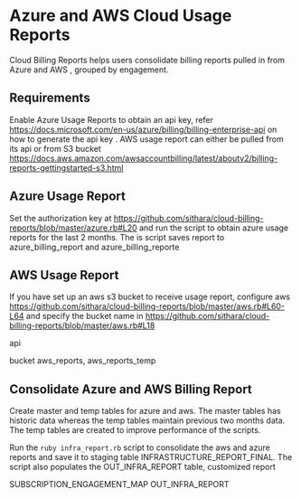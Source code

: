 # Azure and AWS Cloud Usage Reports

Cloud Billing Reports helps users consolidate billing reports pulled in from Azure and AWS , grouped by engagement. 

## Requirements

Enable Azure Usage Reports to obtain an api key, refer https://docs.microsoft.com/en-us/azure/billing/billing-enterprise-api on how to generate the api key . AWS usage report can either be pulled from its api or from S3 bucket https://docs.aws.amazon.com/awsaccountbilling/latest/aboutv2/billing-reports-gettingstarted-s3.html

## Azure Usage Report

Set the authorization key at https://github.com/sithara/cloud-billing-reports/blob/master/azure.rb#L20 and run the script to obtain azure usage reports for the last 2 months. The is script saves report to azure_billing_report and azure_billing_reporte 

## AWS Usage Report

If you have set up an aws s3 bucket to receive usage report, configure aws https://github.com/sithara/cloud-billing-reports/blob/master/aws.rb#L60-L64 and specify the bucket name in https://github.com/sithara/cloud-billing-reports/blob/master/aws.rb#L18

api 

bucket aws_reports, aws_reports_temp


## Consolidate Azure and AWS Billing Report

Create master and temp tables for azure and aws. The master tables has historic data whereas the temp tables maintain previous two months data. The temp tables are created to improve performance of the scripts.


Run the `ruby infra_report.rb` script to consolidate the aws and azure reports and save it to staging table INFRASTRUCTURE_REPORT_FINAL. The script also populates the OUT_INFRA_REPORT table, customized report


SUBSCRIPTION_ENGAGEMENT_MAP
OUT_INFRA_REPORT
